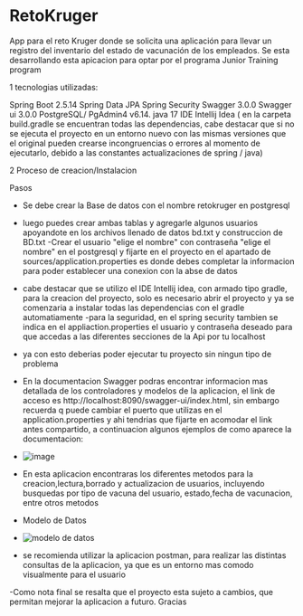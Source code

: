 # RetoKruger
App para el reto Kruger donde se solicita una aplicación para llevar un registro del inventario del estado de
vacunación de los empleados. Se esta desarrollando esta apicacion para optar por el programa Junior Training program

1 tecnologias utilizadas:

 Spring Boot 2.5.14
 Spring Data JPA
 Spring Security
 Swagger 3.0.0
 Swagger ui 3.0.0
 PostgreSQL/ PgAdmin4 v6.14.
 java 17 
 IDE Intellij Idea
 ( en la carpeta build.gradle se encuentran todas las dependencias, cabe destacar que si no se ejecuta el proyecto en un entorno nuevo con las mismas versiones que el 
 original pueden crearse incongruencias o errores al momento de ejecutarlo, debido a las constantes actualizaciones de spring / java)
 
 
2 Proceso de creacion/Instalacion
 
Pasos
- Se debe crear la Base de datos con el nombre retokruger en postgresql
- luego puedes crear ambas tablas y agregarle algunos usuarios apoyandote en los archivos llenado de datos bd.txt y construccion de BD.txt
-Crear el usuario "elige el nombre" con contraseña "elige el nombre" en el postgresql y fijarte en el proyecto en el apartado de sources/application.properties es donde debes completar la informacion para poder establecer una conexion con la abse de datos
- cabe destacar que se utilizo el IDE Intellij idea, con armado tipo gradle, para la creacion del proyecto, solo es necesario abrir el proyecto y ya se comenzaria a instalar todas las dependencias con el gradle automatiamente
-para la seguridad, en el spring security tambien se indica en el appliaction.properties el usuario y contraseña deseado para que accedas a las diferentes secciones de la Api por tu localhost
- ya con esto deberias poder ejecutar tu proyecto sin ningun tipo de problema

- En la documentacion Swagger podras encontrar informacion mas detallada de los controladores y modelos de la aplicacion, el link de acceso es http://localhost:8090/swagger-ui/index.html, sin embargo recuerda q puede cambiar el puerto que utilizas en el application.properties y ahi tendrias que fijarte en acomodar el link antes compartido, a continuacion algunos ejemplos de como aparece la documentacion:
- ![image](https://user-images.githubusercontent.com/41609652/211692143-7f6b2aa2-c015-4bf1-acb8-8c40dabb71f3.png)

- En esta aplicacion encontraras los diferentes metodos para la creacion,lectura,borrado y actualizacion de usuarios, incluyendo busquedas por tipo de vacuna del usuario, estado,fecha de vacunacion, entre otros metodos
- Modelo de Datos
- ![modelo de datos](https://user-images.githubusercontent.com/41609652/211698258-d69cc3f4-42f7-4db7-9eab-dfde6e503361.png)

- se recomienda utilizar la aplicacion postman, para realizar las distintas consultas de la aplicacion, ya que es un entorno mas comodo visualmente para el usuario

-Como nota final se resalta que el proyecto esta sujeto a cambios, que permitan mejorar la aplicacion a futuro. Gracias





